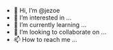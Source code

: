 - 👋 Hi, I’m @jezoe
- 👀 I’m interested in ...
- 🌱 I’m currently learning ...
- 💞️ I’m looking to collaborate on ...
- 📫 How to reach me ...

<!---
jezoe/jezoe is a ✨ special ✨ repository because its `README.md` (this file) appears on your GitHub profile.
You can click the Preview link to take a look at your changes.
--->
